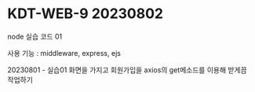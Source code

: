 # KDT-WEB-9 20230802

node 실습 코드 01

사용 기능 :  middleware, express, ejs

20230801 - 실습01 화면을 가지고 회원가입을
axios의 get메소드를 이용해 받게끔 작업하기